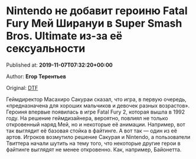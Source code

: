 
# Nintendo не добавит героиню Fatal Fury Мей Ширануи в Super Smash Bros. Ultimate из-за её сексуальности

Published at: **2019-11-07T07:32:20+00:00**

Author: **Егор Терентьев**

Original: [DTF](https://dtf.ru/games/80024-nintendo-ne-dobavit-geroinyu-fatal-fury-mey-shiranui-v-super-smash-bros-ultimate-iz-za-ee-seksualnosti)

Геймдиректор Масахиро Сакураи сказал, что игра, в первую очередь, «предназначена для хороших мальчиков и девочек разных возрастов».
Героиня впервые появилась в игре Fatal Fury 2, которая вышла в 1992 году. На решение геймдизайнера, вероятно, повлиял не только откровенный наряд Мей, но и некоторые её анимации. Например, вот так выглядит её базовая стойка в файтинге.
А вот так — один из её артов.
Игроков возмутило решение Сакурая и Nintendo, а пользователи Твиттера начали шутить на тему того, что некоторые другие герои в файтинге выглядят не менее откровенно. Как, например, Байонетта.
